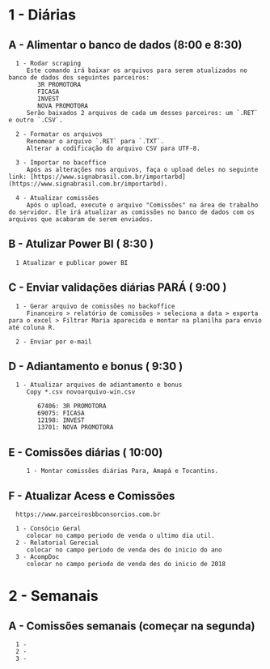 # 1 - Diárias
	
   ##	A - Alimentar o banco de dados (8:00 e 8:30)

      1 - Rodar scraping
         Este comando irá baixar os arquivos para serem atualizados no banco de dados dos seguintes parceiros:
            3R PROMOTORA
            FICASA
            INVEST
            NOVA PROMOTORA
         Serão baixados 2 arquivos de cada um desses parceiros: um `.RET` e outro `.CSV`.

      2 - Formatar os arquivos
         Renomear o arquivo `.RET` para `.TXT`.
         Alterar a codificação do arquivo CSV para UTF-8.

      3 - Importar no bacoffice
         Após as alterações nos arquivos, faça o upload deles no seguinte link: [https://www.signabrasil.com.br/importarbd](https://www.signabrasil.com.br/importarbd).

      4 - Atualizar comissões
         Após o upload, execute o arquivo "Comissões" na área de trabalho do servidor. Ele irá atualizar as comissões no banco de dados com os arquivos que acabaram de serem enviados.

   ##	B - Atulizar Power BI ( 8:30 )
         
      1 Atualizar e publicar power BI

   ##	C - Enviar validações diárias PARÁ ( 9:00 )
         
      1 - Gerar arquivo de comissões no backoffice
         Financeiro > relatório de comissões > seleciona a data > exporta para o excel > Filtrar Maria aparecida e montar na planilha para envio até coluna R.
         
      2 - Enviar por e-mail

   ##	D - Adiantamento e bonus ( 9:30 )
         
      1 - Atualizar arquivos de adiantamento e bonus
         Copy *.csv novoarquivo-win.csv

            67406: 3R PROMOTORA
            69075: FICASA
            12198: INVEST
            13701: NOVA PROMOTORA
            
   ##	E - Comissões diárias ( 10:00)
         
         1 - Montar comissões diárias Para, Amapá e Tocantins.

   ## F - Atualizar Acess e Comissões

      https://www.parceirosbbconsorcios.com.br

      1 - Consócio Geral
         colocar no campo periodo de venda o ultimo dia util. 
      2 - Relatorial Gerecial
         colocar no campo periodo de venda des do inicio do ano
      3 - AcompDoc
         colocar no campo periodo de venda des do inicio de 2018

# 2 - Semanais 

   ## A - Comissões semanais (começar na segunda)
      
      1 - 
      2 - 
      3 -  